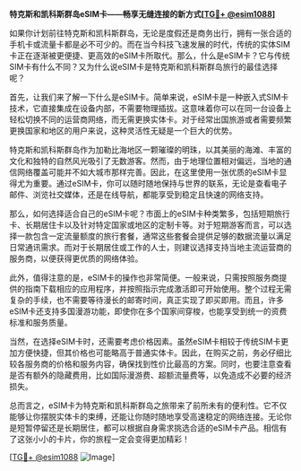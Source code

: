 **特克斯和凯科斯群岛eSIM卡——畅享无缝连接的新方式[[TG💪+ @esim1088](https://t.me/s/esim1088)]**

如果你计划前往特克斯和凯科斯群岛，无论是度假还是商务出行，拥有一张合适的手机卡或流量卡都是必不可少的。而在当今科技飞速发展的时代，传统的实体SIM卡正在逐渐被更便捷、更高效的eSIM卡所取代。那么，什么是eSIM卡？它与传统SIM卡有什么不同？又为什么说eSIM卡是特克斯和凯科斯群岛旅行的最佳选择呢？

首先，让我们来了解一下什么是eSIM卡。简单来说，eSIM卡是一种嵌入式SIM卡技术，它直接集成在设备内部，不需要物理插拔。这意味着你可以在同一台设备上轻松切换不同的运营商网络，而无需更换实体卡。对于经常出国旅游或者需要频繁更换国家和地区的用户来说，这种灵活性无疑是一个巨大的优势。

特克斯和凯科斯群岛作为加勒比海地区一颗璀璨的明珠，以其美丽的海滩、丰富的文化和独特的自然风光吸引了无数游客。然而，由于地理位置相对偏远，当地的通信网络覆盖可能并不如大城市那样完善。因此，在这里使用一张优质的eSIM卡显得尤为重要。通过eSIM卡，你可以随时随地保持与世界的联系，无论是查看电子邮件、浏览社交媒体，还是在线导航，都能享受到稳定且快速的网络支持。

那么，如何选择适合自己的eSIM卡呢？市面上的eSIM卡种类繁多，包括短期旅行卡、长期居住卡以及针对特定国家或地区的定制卡等。对于短期游客而言，可以选择一款包含一定流量额度的旅行套餐，通常这些套餐会提供足够的数据流量以满足日常通讯需求。而对于长期居住或工作的人士，则建议选择支持当地主流运营商的服务商，以便获得更优质的网络体验。

此外，值得注意的是，eSIM卡的操作也非常简便。一般来说，只需按照服务商提供的指南下载相应的应用程序，并按照指示完成激活即可开始使用。整个过程无需复杂的手续，也不需要等待漫长的邮寄时间，真正实现了即买即用。而且，许多eSIM卡还支持多国漫游功能，即使你在多个国家间穿梭，也能享受到统一的资费标准和服务质量。

当然，在选择eSIM卡时，还需要考虑价格因素。虽然eSIM卡相较于传统SIM卡更加方便快捷，但其价格也可能略高于普通实体卡。因此，在购买之前，务必仔细比较各服务商的价格和服务内容，确保找到性价比最高的方案。同时，也要注意查看是否有额外的隐藏费用，比如国际漫游费、超额流量费等，以免造成不必要的经济损失。

总而言之，eSIM卡为特克斯和凯科斯群岛之旅带来了前所未有的便利性。它不仅能够让你摆脱实体卡的束缚，还能让你随时随地享受高速稳定的网络连接。无论你是短暂停留还是长期居住，都可以根据自身需求挑选合适的eSIM卡产品。相信有了这张小小的卡片，你的旅程一定会变得更加精彩！

[[TG💪+ @esim1088](https://t.me/s/esim1088) ![Image](https://i.postimg.cc/4NQfJmqS/Snipaste-2025-05-13-00-14-12.png)]